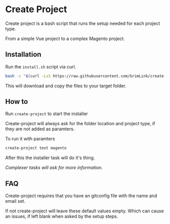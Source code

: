 # Create Project

Create project is a bash script
that runs the setup needed for each project type.

From a simple Vue project to a complex Magento project.

## Installation

Run the `install.sh` script via curl.

```bash
bash -c "$(curl -LsS https://raw.githubusercontent.com/GrimLink/create-project/master/install.sh)"
```

This will download and copy the files to your target folder.

## How to

Run `create-project` to start the installer

Create-project will always ask for the folder location and project type, if they are not added as paramters.

To run it with paramters

```bash
create-project test magento
```

After this the installer task will do it's thing.

_Complexer tasks will ask for more information._

## FAQ

Create-project requires that you have an gitconfig file
with the name and email set.

If not create-project will leave these default values empty.
Which can cause an issues, if left blank when asked by the setup steps.
